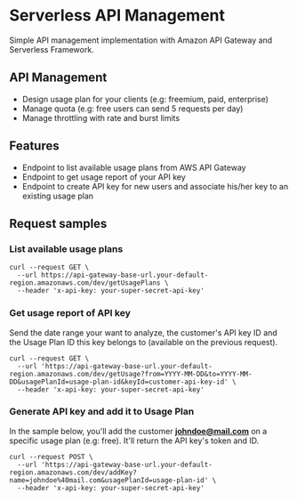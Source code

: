 # Serverless API Management

Simple API management implementation with Amazon API Gateway and Serverless Framework.

## API Management
- Design usage plan for your clients (e.g: freemium, paid, enterprise)
- Manage quota (e.g: free users can send 5 requests per day)
- Manage throttling with rate and burst limits

## Features
- Endpoint to list available usage plans from AWS API Gateway
- Endpoint to get usage report of your API key
- Endpoint to create API key for new users and associate his/her key to an existing usage plan

## Request samples

### List available usage plans

```
curl --request GET \
  --url https://api-gateway-base-url.your-default-region.amazonaws.com/dev/getUsagePlans \
  --header 'x-api-key: your-super-secret-api-key'
```

### Get usage report of API key

Send the date range your want to analyze, the customer's API key ID and the Usage Plan ID this key belongs to (available on the previous request).

```
curl --request GET \
  --url 'https://api-gateway-base-url.your-default-region.amazonaws.com/dev/getUsage?from=YYYY-MM-DD&to=YYYY-MM-DD&usagePlanId=usage-plan-id&keyId=customer-api-key-id' \
  --header 'x-api-key: your-super-secret-api-key'
```

### Generate API key and add it to Usage Plan

In the sample below, you'll add the customer <b>johndoe@mail.com</b> on a specific usage plan (e.g: free). It'll return the API key's token and ID.

```
curl --request POST \
  --url 'https://api-gateway-base-url.your-default-region.amazonaws.com/dev/addKey?name=johndoe%40mail.com&usagePlanId=usage-plan-id' \
  --header 'x-api-key: your-super-secret-api-key'
```
